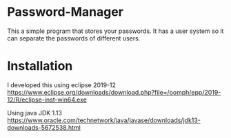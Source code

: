 # Password-Manager
This a simple program that stores your passwords. It has a user system so it can separate the passwords of different users.

# Installation
  I developed this using eclipse 2019-12 https://www.eclipse.org/downloads/download.php?file=/oomph/epp/2019-12/R/eclipse-inst-win64.exe
  
  
  Using java JDK 1.13 https://www.oracle.com/technetwork/java/javase/downloads/jdk13-downloads-5672538.html

